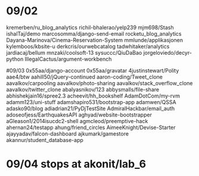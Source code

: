 # 09/02
kremerben/ru_blog_analytics
richil-bhalerao/yelp239
mjm698/Stash
ishalTaj/demo
marcosomma/django-send-email
rocketu_blog_analytics
Dayana-Marinova/Cinema-Reservation-System
mmlunde/applikasjonen
kylemboos/kbsite-u
derkcris/ourwebcatalog
tadwhitaker/analytics
jardiacaj/bellum
mnzaki/coolsoft-13
sysuccc/QiuDaBao
jorgeloviedo/decyr-python
IllegalCactus/argument-workbench

#09/03
0x55aa/django-account
0x55aa/gravatar
4justinstewart/Polity
aae4/btw
aahill50/jQuery-continued
aaron-coding/Tweet_clone
aavalkov/carpooling
aavalkov/photo-sharing
aavalkov/stack_overflow_clone
aavalkov/twitter_clone
abalyasnikov/123
abbysmalls/file-share
abhishekjain16/spree2.3
acheevit/hh_bookshelf
AdamDotCom/my-rvm
adamm123/uni-stuff
adamshapiro531/bootstrap-app
adamwen/QSSA
adasko90/blog
adiadrian21/PyDjTestSite
AdmiralHackbar/email_auth
adoseofjess/EarthquakesAPI
aghyad/website-bootstrapper
aGleason1/2014isucdc2-shell
agmcleod/preemptive-hack
ahernan24/testapp
ahung/friend_circles
AimeeKnight/Devise-Starter
ajayyadav/falcon-dashboard
ajkumark/gamestore
akannur/student_database-app

# 09/04 stops at akonit/lab_6